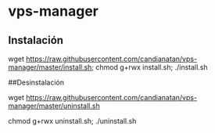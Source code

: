 # vps-manager
## Instalación

wget https://raw.githubusercontent.com/candianatan/vps-manager/master/install.sh;
chmod g+rwx install.sh;
./install.sh

##Desinstalación

wget https://raw.githubusercontent.com/candianatan/vps-manager/master/uninstall.sh

chmod g+rwx uninstall.sh;
./uninstall.sh
